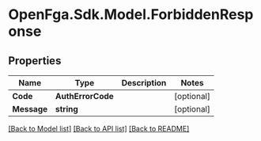# OpenFga.Sdk.Model.ForbiddenResponse

## Properties

Name | Type | Description | Notes
------------ | ------------- | ------------- | -------------
**Code** | **AuthErrorCode** |  | [optional] 
**Message** | **string** |  | [optional] 

[[Back to Model list]](../README.md#models) [[Back to API list]](../README.md#api-endpoints) [[Back to README]](../README.md)

